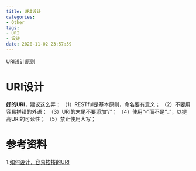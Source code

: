```yaml
---
title: URI设计
categories:
- Other
tags:
- URI
- 设计
date: 2020-11-02 23:57:59
---
```


 URI设计原则

<!-- more -->

# URI设计

**好的URI**，建议这么弄：
（1）RESTful是基本原则，命名要有意义；
（2）不要用容易拼错的外语；
（3）URI的末尾不要添加“/”；
（4）使用“-”而不是“_”，以提高URI的可读性；
（5）禁止使用大写；



# 参考资料

1.[如何设计，容易挨揍的URI](https://mp.weixin.qq.com/s/RpNPhRaMS3-QJnyomR4Lkg)

